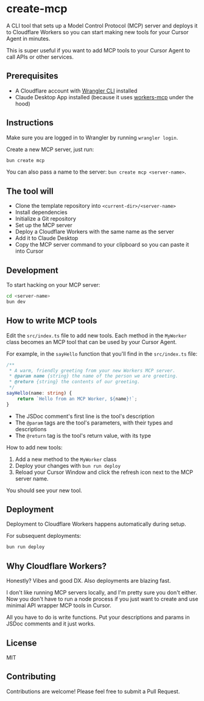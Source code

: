 # create-mcp

A CLI tool that sets up a Model Control Protocol (MCP) server and deploys it to Cloudflare Workers so you can start making new tools for your Cursor Agent in minutes.

This is super useful if you want to add MCP tools to your Cursor Agent to call APIs or other services.

## Prerequisites

- A Cloudflare account with [Wrangler CLI](https://developers.cloudflare.com/workers/wrangler/install-and-update/) installed
- Claude Desktop App installed (because it uses [workers-mcp](https://github.com/cloudflare/workers-mcp) under the hood)

## Instructions

Make sure you are logged in to Wrangler by running `wrangler login`.

Create a new MCP server, just run:

```bash
bun create mcp
```

You can also pass a name to the server: `bun create mcp <server-name>`.

## The tool will

- Clone the template repository into `<current-dir>/<server-name>`
- Install dependencies
- Initialize a Git repository
- Set up the MCP server
- Deploy a Cloudflare Workers with the same name as the server
- Add it to Claude Desktop
- Copy the MCP server command to your clipboard so you can paste it into Cursor

## Development

To start hacking on your MCP server:

```bash
cd <server-name>
bun dev
```

## How to write MCP tools

Edit the `src/index.ts` file to add new tools. Each method in the `MyWorker` class becomes an MCP tool that can be used by your Cursor Agent.

For example, in the `sayHello` function that you'll find in the `src/index.ts` file:

```typescript
/**
 * A warm, friendly greeting from your new Workers MCP server.
 * @param name {string} the name of the person we are greeting.
 * @return {string} the contents of our greeting.
 */
sayHello(name: string) {
    return `Hello from an MCP Worker, ${name}!`;
}
```

- The JSDoc comment's first line is the tool's description
- The `@param` tags are the tool's parameters, with their types and descriptions
- The `@return` tag is the tool's return value, with its type

How to add new tools:

1. Add a new method to the `MyWorker` class
2. Deploy your changes with `bun run deploy`
3. Reload your Cursor Window and click the refresh icon next to the MCP server name.

You should see your new tool.

## Deployment

Deployment to Cloudflare Workers happens automatically during setup.

For subsequent deployments:

```bash
bun run deploy
```

## Why Cloudflare Workers?

Honestly? Vibes and good DX. Also deployments are blazing fast.

I don't like running MCP servers locally, and I'm pretty sure you don't either. Now you don't have to run a node process if you just want to create and use minimal API wrapper MCP tools in Cursor.

All you have to do is write functions. Put your descriptions and params in JSDoc comments and it just works.

## License

MIT

## Contributing

Contributions are welcome! Please feel free to submit a Pull Request.
